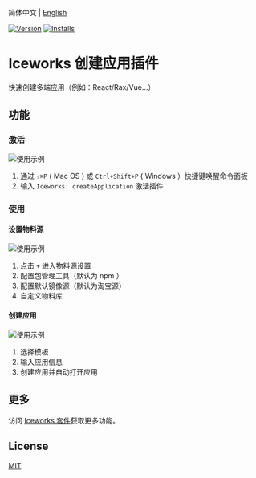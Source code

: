 简体中文 | [English](./README.en.md)

[![Version](https://vsmarketplacebadge.apphb.com/version/iceworks-team.iceworks-project-creator.svg)](https://marketplace.visualstudio.com/items?itemName=iceworks-team.iceworks-project-creator)
[![Installs](https://vsmarketplacebadge.apphb.com/installs-short/iceworks-team.iceworks-project-creator.svg)](https://marketplace.visualstudio.com/items?itemName=iceworks-team.iceworks-project-creator)

# Iceworks 创建应用插件

快速创建多端应用（例如：React/Rax/Vue...）

## 功能

### 激活

![使用示例](https://user-images.githubusercontent.com/56879942/87541327-aa8d2f80-c6d3-11ea-8540-9a1ad888e723.gif)

1. 通过 `⇧⌘P` ( Mac OS ) 或 `Ctrl+Shift+P` ( Windows ）快捷键唤醒命令面板
2. 输入 `Iceworks: createApplication` 激活插件

### 使用

#### 设置物料源

![使用示例](https://user-images.githubusercontent.com/56879942/87541316-a52fe500-c6d3-11ea-8726-104930de7313.gif)

1. 点击 `+` 进入物料源设置
2. 配置包管理工具（默认为 npm ）
3. 配置默认镜像源（默认为淘宝源）
4. 自定义物料库

#### 创建应用

![使用示例](https://user-images.githubusercontent.com/56879942/87541340-acef8980-c6d3-11ea-87c6-68fc4b0b094c.gif)

1. 选择模板
2. 输入应用信息
3. 创建应用并自动打开应用

## 更多

访问 [Iceworks 套件](https://marketplace.visualstudio.com/items?itemName=iceworks-team.iceworks)获取更多功能。

## License

[MIT](https://github.com/ice-lab/iceworks/blob/master/LICENSE)
